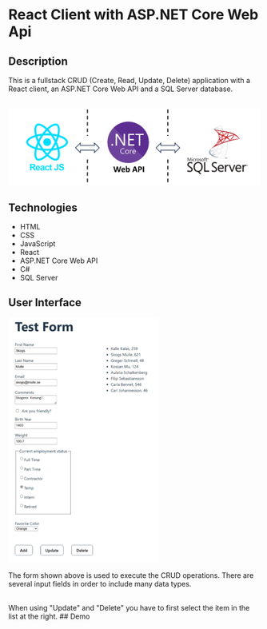 # React Client with ASP.NET Core Web Api

## Description
This is a fullstack CRUD (Create, Read, Update, Delete) application with a React client, an ASP.NET Core Web API and a SQL Server database.

<br/>
<img src="./Fullstack CRUD.png" alt="Overview design of this app." width="600px"/>

## Technologies
- HTML
- CSS
- JavaScript
- React
- ASP.NET Core Web API
- C#
- SQL Server

## User Interface
<kbd><img src="./Form.png" alt="Simple user interface." width="300px"/></kbd>

The form shown above is used to execute the CRUD operations. There are several input fields in order to include many data types. 

<br/>
When using "Update" and "Delete" you have to first select the item in the list at the right.
## Demo

